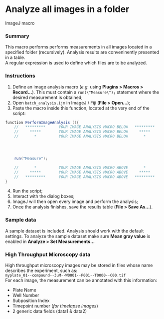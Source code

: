 # Analyze all images in a folder
ImageJ macro  

### Summary
This macro performs performs measurements in all images located in a specified folder (recursively). Analysis results are conveninently presented in a table.  
A regular expression is used to define which files are to be analyzed.  

### Instructions
1. Define an image analysis macro (_e.g._ using **Plugins > Macros > Record...**). This must contain a `run(\"Measure\");` statement where the desired measurement is obtained;  
2. Open `batch_analysis.ijm` in ImageJ / Fiji (**File > Open...**);  
3. Paste the macro inside this function, located at the very end of the script:  
```java
function PerformImageAnalysis (){
	//   *********      YOUR IMAGE ANALYSIS MACRO BELOW   *********
	//     *****        YOUR IMAGE ANALYSIS MACRO BELOW     *****
	//       *          YOUR IMAGE ANALYSIS MACRO BELOW       *




    run("Measure");

	//       *          YOUR IMAGE ANALYSIS MACRO ABOVE       *
	//     *****        YOUR IMAGE ANALYSIS MACRO ABOVE     *****
	//   *********      YOUR IMAGE ANALYSIS MACRO ABOVE   *********
}
```
4. Run the script;  
5. Interact with the dialog boxes;  
6. ImageJ will then open every image and perform the analysis;  
7. Once the analysis finishes, save the results table (**File > Save As...**).  


### Sample data  
A sample dataset is included. Analysis should work with the default settings. To analyze the sample dataset make sure **Mean gray value** is enabled in **Analyze > Set Measurements...**  

### High Throughput Microscopy data
High throughput microscopy images may be stored in files whose name describes the experiment, such as:  
`myplate_01--compound--3uM--W0001--P001--T0000--C00.tif`  
For each image, the measurement can be annotated with this information:  
- Plate Name  
- Well Number  
- Subposition Index  
- Timepoint number (_for timelapse images_)  
- 2 generic data fields (data1 & data2)  
